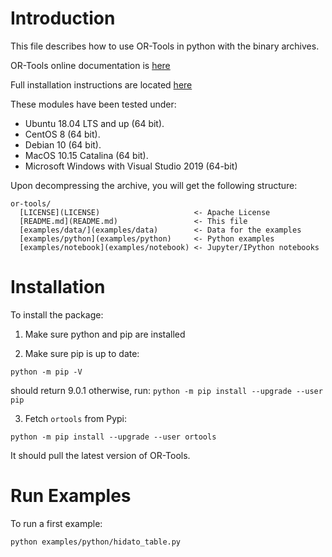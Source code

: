 # Introduction

This file describes how to use OR-Tools in python with the binary archives.

OR-Tools online documentation is
[here](https://developers.google.com/optimization)

Full installation instructions are located
[here](https://developers.google.com/optimization/install/python/)

These modules have been tested under:

  - Ubuntu 18.04 LTS and up (64 bit).
  - CentOS 8 (64 bit).
  - Debian 10 (64 bit).
  - MacOS 10.15 Catalina (64 bit).
  - Microsoft Windows with Visual Studio 2019 (64-bit)

Upon decompressing the archive, you will get the following structure:

```
or-tools/
  [LICENSE](LICENSE)                     <- Apache License
  [README.md](README.md)                 <- This file
  [examples/data/](examples/data)        <- Data for the examples
  [examples/python](examples/python)     <- Python examples
  [examples/notebook](examples/notebook) <- Jupyter/IPython notebooks
```

# Installation

To install the package:

1. Make sure python and pip are installed

2. Make sure pip is up to date:

```shell
python -m pip -V
```

should return 9.0.1  otherwise, run: `python -m pip install --upgrade --user pip`

3. Fetch `ortools` from Pypi:

```shell
python -m pip install --upgrade --user ortools
```

It should pull the latest version of OR-Tools.

# Run Examples

To run a first example:

```shell
python examples/python/hidato_table.py
```
